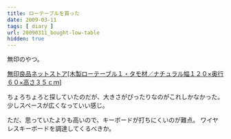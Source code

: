 ```yaml
---
title: ローテーブルを買った
date: 2009-03-11
tags: [ diary ]
url: 20090311_bought-low-table
hidden: true
---
```

無印のやつ。

<a href="http://www.muji.net/store/cmdty/detail/4548718120833">無印良品ネットストア[木製ローテーブル１・タモ材／ナチュラル幅１２０×奥行６０×高さ３５ｃｍ]</a>

ちょろちょろと探していたのだが、大きさがぴったりなのがこれしかなかった。
少しスペースが広くなっていい感じ。

ただ、思っていたよりも高いので、キーボードが打ちにくいのが難点。
ワイヤレスキーボードを調達してくるべきか。

